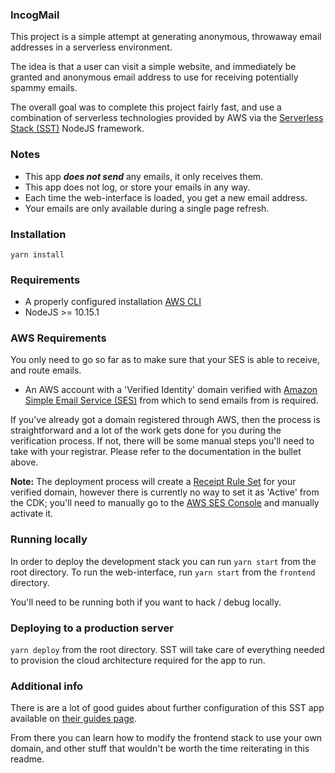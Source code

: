 ### IncogMail

This project is a simple attempt at generating anonymous, throwaway email addresses in a serverless environment.

The idea is that a user can visit a simple website, and immediately be granted and anonymous email address to
use for receiving potentially spammy emails.

The overall goal was to complete this project fairly fast, and use a combination of serverless technologies
provided by AWS via the [Serverless Stack (SST)](https://sst.dev/) NodeJS framework.

### Notes

* This app ***does not send*** any emails, it only receives them.
* This app does not log, or store your emails in any way.
* Each time the web-interface is loaded, you get a new email address.
* Your emails are only available during a single page refresh.

### Installation

`yarn install`

### Requirements

* A properly configured installation [AWS CLI](https://sst.dev/chapters/configure-the-aws-cli.html)
* NodeJS >= 10.15.1

### AWS Requirements

You only need to go so far as to make sure that your SES is able to receive, and route emails.

* An AWS account with a 'Verified Identity' domain verified with
  [Amazon Simple Email Service (SES)](https://docs.aws.amazon.com/ses/latest/dg/creating-identities.html#verify-domain-procedure) from which to send emails from is required.

If you've already got a domain registered through AWS, then the process is straightforward and a lot of the work gets done for you during the verification process. If not, there
will be some manual steps you'll need to take with your registrar. Please refer to the documentation in the bullet above.

**Note:** The deployment process will create a [Receipt Rule Set](https://docs.aws.amazon.com/ses/latest/dg/receiving-email-concepts.html#receiving-email-concepts-rules) for your
verified domain, however there is currently no way to set it as 'Active' from the CDK; you'll need to manually go to
the [AWS SES Console](https://us-east-1.console.aws.amazon.com/ses/home?region=us-east-1#/email-receiving) and manually activate it.

### Running locally

In order to deploy the development stack you can run `yarn start` from the root directory. To run the web-interface, run `yarn start` from the `frontend` directory.

You'll need to be running both if you want to hack / debug locally.

### Deploying to a production server

`yarn deploy` from the root directory. SST will take care of everything needed to provision the cloud architecture required for the app to run.

### Additional info

There is are a lot of good guides about further configuration of this SST app available on [their guides page](https://sst.dev/guide.html).

From there you can learn how to modify the frontend stack to use your own domain, and other stuff that wouldn't be worth the time reiterating in this readme.




